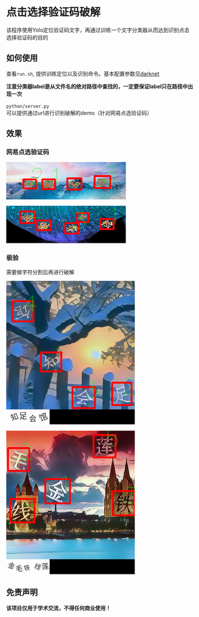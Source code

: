 # 点击选择验证码破解

该程序使用Yolo定位验证码文字，再通过训练一个文字分类器从而达到识别点击选择验证码的目的

## 如何使用

查看`run.sh`, 提供训练定位以及识别命令。基本配置参数见[darknet](https://pjreddie.com/darknet/)

**注意分类器label是从文件名的绝对路径中查找的，一定要保证label只在路径中出现一次**

`python/server.py`可以提供通过url进行识别破解的demo（针对网易点选验证码）

## 效果

### 网易点选验证码

![爱慎岳](imgs/爱慎岳.png)

![检油李](imgs/检油李.png)

### 极验

需要做字符分割后再进行破解

![如足会馆](imgs/如足会馆.png)

![金专蛛线莲](imgs/金专蛛线莲.png)

## 免责声明

**该项目仅用于学术交流，不得任何商业使用！**

